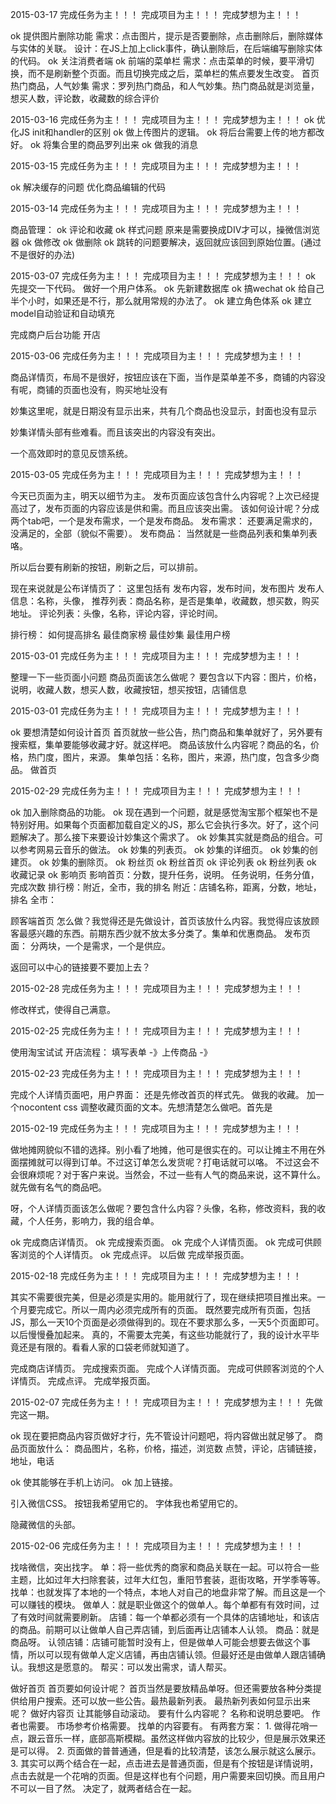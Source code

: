 2015-03-17
完成任务为主！！！
完成项目为主！！！
完成梦想为主！！！

ok 提供图片删除功能
    需求：点击图片，提示是否要删除，点击删除后，删除媒体与实体的关联。
    设计：在JS上加上click事件，确认删除后，在后端编写删除实体的代码。
ok 关注消费者端
ok 前端的菜单栏
    需求：点击菜单的时候，要平滑切换，而不是刷新整个页面。而且切换完成之后，菜单栏的焦点要发生改变。
首页热门商品，人气妙集
    需求：罗列热门商品，和人气妙集。热门商品就是浏览量，想买人数，评论数，收藏数的综合评价



2015-03-16
完成任务为主！！！
完成项目为主！！！
完成梦想为主！！！
ok 优化JS
    init和handler的区别
ok 做上传图片的逻辑。
ok 将后台需要上传的地方都改好。
ok 将集合里的商品罗列出来
ok 做我的消息


2015-03-15
完成任务为主！！！
完成项目为主！！！
完成梦想为主！！！

ok 解决缓存的问题
优化商品编辑的代码

2015-03-14
完成任务为主！！！
完成项目为主！！！
完成梦想为主！！！

商品管理：
    ok 评论和收藏
    ok 样式问题 原来是需要换成DIV才可以，操微信浏览器
    ok 做修改
    ok 做删除
    ok 跳转的问题要解决，返回就应该回到原始位置。(通过不是很好的办法)


2015-03-07
完成任务为主！！！
完成项目为主！！！
完成梦想为主！！！
ok 先提交一下代码。
做好一个用户体系。
    ok 先新建数据库
    ok 搞wechat
    ok 给自己半个小时，如果还是不行，那么就用常规的办法了。
    ok 建立角色体系
    ok 建立model自动验证和自动填充

完成商户后台功能
    开店


2015-03-06
完成任务为主！！！
完成项目为主！！！
完成梦想为主！！！

商品详情页，布局不是很好，按钮应该在下面，当作是菜单差不多，商铺的内容没有呢，商铺的页面也没有，购买地址没有

妙集这里呢，就是日期没有显示出来，共有几个商品也没显示，封面也没有显示

妙集详情头部有些难看。而且该突出的内容没有突出。

一个高效即时的意见反馈系统。

2015-03-05
完成任务为主！！！
完成项目为主！！！
完成梦想为主！！！

今天已页面为主，明天以细节为主。
发布页面应该包含什么内容呢？上次已经提高过了，发布页面的内容应该是供和需。而且应该突出需。
该如何设计呢？分成两个tab吧，一个是发布需求，一个是发布商品。
发布需求：
还要满足需求的，没满足的，全部（貌似不需要）。
发布商品：
当然就是一些商品列表和集单列表咯。

所以后台要有刷新的按钮，刷新之后，可以排前。

现在来说就是公布详情页了：
这里包括有
发布内容，发布时间，发布图片
发布人信息：名称，头像，
推荐列表：商品名称，是否是集单，收藏数，想买数，购买地址。
评论列表：头像，名称，评论内容，评论时间。

排行榜：
如何提高排名
最佳商家榜
最佳妙集
最佳用户榜



2015-03-01
完成任务为主！！！
完成项目为主！！！
完成梦想为主！！！

整理一下一些页面小问题
商品页面该怎么做呢？
    要包含以下内容：图片，价格，说明，收藏人数，想买人数，收藏按钮，想买按钮，店铺信息


2015-03-01
完成任务为主！！！
完成项目为主！！！
完成梦想为主！！！

ok 要想清楚如何设计首页
    首页就放一些公告，热门商品和集单就好了，另外要有搜索框，集单要能够收藏才好。就这样吧。
    商品该放什么内容呢？商品的名，价格，热门度，图片，来源。
    集单包括：名称，图片，来源，热门度，包含多少商品。
做首页


2015-02-29
完成任务为主！！！
完成项目为主！！！
完成梦想为主！！！

ok 加入删除商品的功能。
ok 现在遇到一个问题，就是感觉淘宝那个框架也不是特别好用。如果每个页面都加载自定义的JS，那么它会执行多次。好了，这个问题解决了。那么接下来要设计妙集这个需求了。
ok 妙集其实就是商品的组合。可以参考网易云音乐的做法。
    ok 妙集的列表页。
    ok 妙集的详细页。
    ok 妙集的创建页。
    ok 妙集的删除页。
ok 粉丝页
    ok 粉丝首页
    ok 评论列表
    ok 粉丝列表
    ok 收藏记录
ok 影响页
    影响首页：分数，提升任务，说明。    任务说明，任务分值，完成次数
    排行榜：附近，全市，我的排名
        附近：店铺名称，距离，分数，地址，排名
        全市：

顾客端首页
    怎么做？我觉得还是先做设计，首页该放什么内容。我觉得应该放顾客最感兴趣的东西。前期东西少就不放太多分类了。集单和优惠商品。
发布页面：
    分两块，一个是需求，一个是供应。


返回可以中心的链接要不要加上去？



2015-02-28
完成任务为主！！！
完成项目为主！！！
完成梦想为主！！！

修改样式，使得自己满意。


2015-02-25
完成任务为主！！！
完成项目为主！！！
完成梦想为主！！！

使用淘宝试试
开店流程：
填写表单 -》上传商品 -》



2015-02-23
完成任务为主！！！
完成项目为主！！！
完成梦想为主！！！

完成个人详情页面吧，用户界面：
    还是先修改首页的样式先。
    做我的收藏。
        加一个nocontent css
        调整收藏页面的文本。先想清楚怎么做吧。首先是

2015-02-19
完成任务为主！！！
完成项目为主！！！
完成梦想为主！！！

做地摊网貌似不错的选择。别小看了地摊，他可是很实在的。可以让摊主不用在外面摆摊就可以得到订单。不过这订单怎么发货呢？打电话就可以咯。
不过这会不会很麻烦呢？对于客户来说。当然会，不过一些有人气的商品来说，这不算什么。就先做有名气的商品吧。

呀，个人详情页面该怎么做呢？要包含什么内容？头像，名称，修改资料，我的收藏，个人任务，影响力，我的组合单。

ok 完成商店详情页。
ok 完成搜索页面。
ok 完成个人详情页面。
ok 完成可供顾客浏览的个人详情页。
ok 完成点评。
以后做 完成举报页面。



2015-02-18
完成任务为主！！！
完成项目为主！！！
完成梦想为主！！！

其实不需要很完美，但是必须是实用的。能用就行了，现在继续把项目推出来。一个月要完成它。所以一周内必须完成所有的页面。
既然要完成所有页面，包括JS，那么一天10个页面是必须做得到的。现在不要求那么多，一天5个页面即可。以后慢慢叠加起来。
真的，不需要太完美，有这些功能就行了，我的设计水平毕竟还是有限的。看看人家的口袋老师就知道了。

完成商店详情页。
完成搜索页面。
完成个人详情页面。
完成可供顾客浏览的个人详情页。
完成点评。
完成举报页面。


2015-02-07
完成任务为主！！！
完成项目为主！！！
完成梦想为主！！！
先做完这一期。

ok 现在要把商品内容页做好才行，先不管设计问题吧，将内容做出就足够了。
    商品页面放什么：
        商品图片，名称，价格，描述，浏览数
        点赞，评论，店铺链接，地址，电话

ok 使其能够在手机上访问。
ok 加上链接。

引入微信CSS。
    按钮我希望用它的。
    字体我也希望用它的。
    
隐藏微信的头部。

2015-02-06
完成任务为主！！！
完成项目为主！！！
完成梦想为主！！！

找啥微信，突出找字。
单：将一些优秀的商家和商品关联在一起。可以符合一些主题，比如过年大扫除套装，过年大红包，重阳节套装，逛街攻略，开学季等等。
找单：也就发挥了本地的一个特点，本地人对自己的地盘非常了解。而且这是一个可以赚钱的模块。
做单人：就是职业做这个的做单人。每个单都有有效时间，过了有效时间就需要刷新。
店铺：每一个单都必须有一个具体的店铺地址，和该店的商品。前期可以让做单人自己弄店铺，到后面再让店铺本人认领。
商品：就是商品呀。
认领店铺：店铺可能暂时没有上，但是做单人可能会想要去做这个事情，所以可以现有做单人定义店铺，再由店铺认领。但最好还是由做单人跟店铺确认。我想这是愿意的。
帮买：可以发出需求，请人帮买。


做好首页
    首页要如何设计呢？
        首页当然是要放精品单呀。但还需要放各种分类提供给用户搜索。还可以放一些公告。最热最新列表。
        最热新列表如何显示出来呢？
做好内容页
    让其能够自动滚动。
    要有什么内容呢？
        名称和说明总要吧。
        作者也需要。
        市场参考价格需要。
        找单的内容要有。
    有两套方案：
        1. 做得花哨一点，跟云音乐一样，底部高斯模糊。虽然这样做内容放的比较少，但是展示效果还是可以得。
        2. 页面做的普普通通，但是看的比较清楚，该怎么展示就这么展示。
        3. 其实可以两个结合在一起，点击进去是普通页面，但是有个按钮是详情说明，点击去就是一个花哨的页面。但是这样也有个问题，用户需要来回切换。而且用户不可以一目了然。
        决定了，就两者结合在一起。
        
    